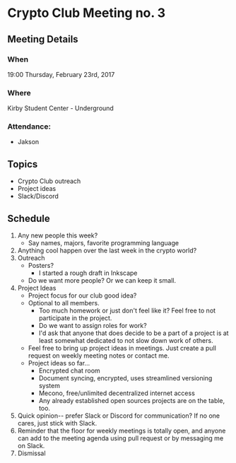 # Crypto Club Meeting no. 3

## Meeting Details

### When
19:00 Thursday, February 23rd, 2017

### Where
Kirby Student Center - Underground

### Attendance:
* Jakson

## Topics
* Crypto Club outreach
* Project ideas
* Slack/Discord

## Schedule
1. Any new people this week?
	* Say names, majors, favorite programming language
2. Anything cool happen over the last week in the crypto world?
3. Outreach
	* Posters?
		* I started a rough draft in Inkscape
	* Do we want more people? Or we can keep it small.
4. Project Ideas
	* Project focus for our club good idea?
	* Optional to all members.
		* Too much homework or just don't feel like it? Feel free to not participate in the project.
		* Do we want to assign roles for work?
		* I'd ask that anyone that does decide to be a part of a project is at least somewhat dedicated to not slow down work of others.
	* Feel free to bring up project ideas in meetings. Just create a pull request on weekly meeting notes or contact me.
	* Project ideas so far...
		* Encrypted chat room
		* Document syncing, encrypted, uses streamlined versioning system
		* Mecono, free/unlimited decentralized internet access
		* Any already established open sources projects are on the table, too.
5. Quick opinion-- prefer Slack or Discord for communication? If no one cares, just stick with Slack.
6. Reminder that the floor for weekly meetings is totally open, and anyone can add to the meeting agenda using pull request or by messaging me on Slack.
7. Dismissal

